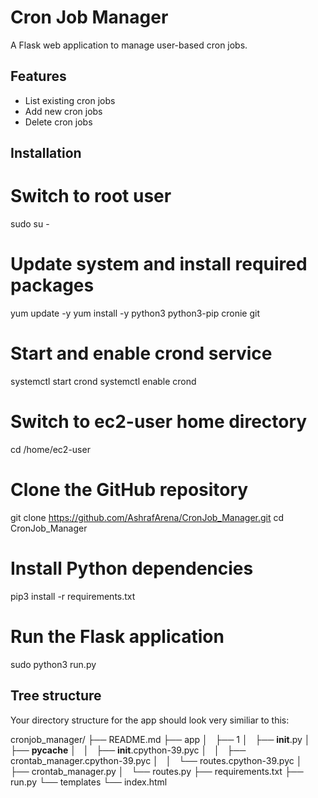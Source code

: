 # Cron Job Manager

A Flask web application to manage user-based cron jobs.

## Features

- List existing cron jobs
- Add new cron jobs
- Delete cron jobs

## Installation

# Switch to root user
sudo su -

# Update system and install required packages
yum update -y
yum install -y python3 python3-pip cronie git

# Start and enable crond service
systemctl start crond
systemctl enable crond

# Switch to ec2-user home directory
cd /home/ec2-user

# Clone the GitHub repository
git clone https://github.com/AshrafArena/CronJob_Manager.git
cd CronJob_Manager

# Install Python dependencies
pip3 install -r requirements.txt

# Run the Flask application
sudo python3 run.py



## Tree structure

Your directory structure for the app should look very similiar to this:

cronjob_manager/
├── README.md
├── app
│   ├── 1
│   ├── __init__.py
│   ├── __pycache__
│   │   ├── __init__.cpython-39.pyc
│   │   ├── crontab_manager.cpython-39.pyc
│   │   └── routes.cpython-39.pyc
│   ├── crontab_manager.py
│   └── routes.py
├── requirements.txt
├── run.py
└── templates
    └── index.html
